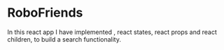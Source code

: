 # RoboFriends
In this react app I have implemented , react states, react props and react children, to build a search functionality. 
